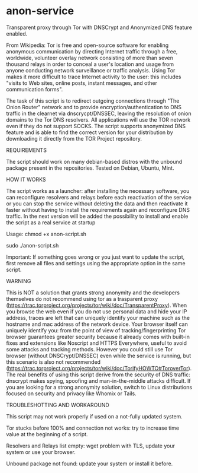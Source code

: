 # anon-service
Transparent proxy through Tor with DNSCrypt and Anonymized DNS feature enabled.

From Wikipedia: Tor is free and open-source software for enabling anonymous
communication by directing Internet traffic through a free, worldwide, volunteer
overlay network consisting of more than seven thousand relays in order to 
conceal a user's location and usage from anyone conducting network surveillance
or traffic analysis. Using Tor makes it more difficult to trace Internet
activity to the user: this includes "visits to Web sites, online posts, instant 
messages, and other communication forms".

The task of this script is to redirect outgoing connections through "The Onion 
Router" network and to provide encryption/authentication to DNS traffic in the 
clearnet via dnscrycpt/DNSSEC, leaving the resolution of onion domains to the 
Tor DNS resolvers.
All applications will use the TOR network even if they do not support SOCKS.
The script supports anonymized DNS feature and is able to find the correct 
version for your distribution by downloading it directly from the TOR Project 
repository.




REQUIREMENTS

The script should work on many debian-based distros with the unbound package 
present in the repositories. Tested on Debian, Ubuntu, Mint.



HOW IT WORKS

The script works as a launcher: after installing the necessary software, you can 
reconfigure resolvers and relays before each reactivation of the service or you can
stop the service without deleting the data and then reactivate it faster without 
having to install the requirements again and reconfigure DNS traffic.
In the next version will be added the possibility to install and enable the script 
as a real service at startup

Usage:
chmod +x anon-script.sh

sudo ./anon-script.sh

Important: 
If something goes wrong or you just want to update the script, first remove all
files and settings using the appropriate option in the same script.


WARNING

This is NOT a solution that grants strong anonymity and the developers themselves 
do not recommend using tor as a trasparent proxy
(https://trac.torproject.org/projects/tor/wiki/doc/TransparentProxy).
When you browse the web even if you do not use personal data and hide your IP address,
traces are left that can uniquely identify your machine such as the hostname and mac 
address of the network device. Your browser itself can uniquely identify you: from 
the point of view of tracking/fingerprinting Tor browser guarantees greater security 
because it already comes with built-in fixes and extensions like Noscript and HTTPS 
Everywhere, useful to avoid some attacks and tracking methods.
However you could still use Tor browser (without DNSCrypt/DNSSEC) even while the
service is running, but this scenario is also not recommended
(https://trac.torproject.org/projects/tor/wiki/doc/TorifyHOWTO#ToroverTor).
The real benefits of using this script derive from the security of DNS traffic: 
dnscrypt makes spying, spoofing and man-in-the-middle attacks difficult.
If you are looking for a strong anonymity solution, switch to Linux distributions 
focused on security and privacy like Whomix or Tails.



TROUBLESHOTTING AND WORKAROUND

This script may not work properly if used on a not-fully updated system.

Tor stucks before 100% and connection not works: try to increase time value 
at the beginning of a script.

Resolvers and Relays list empty: wget problem with TLS, update your system or use
your browser.

Unbound package not found: update your system or install it before.

